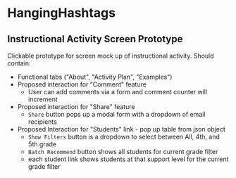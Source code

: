 # HangingHashtags

## Instructional Activity Screen Prototype

Clickable prototype for screen mock up of instructional activity.
Should contain:
* Functional tabs ("About", "Activity Plan", "Examples")
* Proposed interaction for "Comment" feature
  * User can add comments via a form and comment counter will increment
* Proposed interaction for "Share" feature
  * `Share` button pops up a modal form with a dropdown of email recipients
* Proposed Interaction for "Students" link - pop up table from json object
  * `Show Filters` button is a dropdown to select between All, 4th, and 5th grade
  * `Batch Recommend` button shows all students for current grade filter
  * each student link shows students at that support level for the current grade filter
